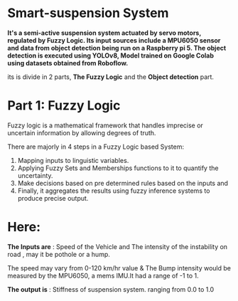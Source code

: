 # Smart-suspension System
**It's a semi-active suspension system actuated by servo motors, regulated by Fuzzy Logic. Its input sources include a MPU6050 sensor and data from object detection being run on a Raspberry pi 5. The object detection is executed using YOLOv8, Model trained on Google Colab using datasets obtained from Roboflow.**

its is divide in 2 parts, **The Fuzzy Logic** and the **Object detection** part.
# Part 1: Fuzzy Logic
Fuzzy logic is a mathematical framework that handles imprecise or uncertain information by allowing degrees of truth.


There are majorly in 4 steps in a Fuzzy Logic based System:
1. Mapping inputs to linguistic variables.
2. Applying Fuzzy Sets and Memberships functions to it to quantify the uncertainty.
3. Make decisions based on pre determined rules based on the inputs and
4. Finally, it aggregates the results using fuzzy inference systems to produce precise output.

# Here:

**The Inputs are** : Speed of the Vehicle and The intensity of the instability on road , may it be pothole or a hump.

The speed may vary from 0-120 km/hr value & The Bump intensity would be measured by the MPU6050, a mems IMU.It had a range of -1 to 1.

**The output is** : Stiffness of suspension system. ranging from 0.0 to 1.0



